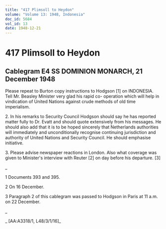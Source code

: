 ```yaml
---
title: "417 Plimsoll to Heydon"
volume: "Volume 13: 1948, Indonesia"
doc_id: 5684
vol_id: 13
date: 1948-12-21
---
```


# 417 Plimsoll to Heydon

## Cablegram E4 SS DOMINION MONARCH, 21 December 1948

Please repeat to Burton copy instructions to Hodgson [1] on INDONESIA. Tell Mr. Beasley Minister very glad his rapid co- operation which will help in vindication of United Nations against crude methods of old time imperialism.

2\. In his remarks to Security Council Hodgson should say he has reported matter fully to Dr. Evatt and should quote extensively from his messages. He should also add that it is to be hoped sincerely that Netherlands authorities will immediately and unconditionally recognise continuing jurisdiction and authority of United Nations and Security Council. He should emphasise initiative.

3\. Please advise newspaper reactions in London. Also what coverage was given to Minister's interview with Reuter [2] on day before his departure. [3]

_

1 Documents 393 and 395.

2 On 16 December.

3 Paragraph 2 of this cablegram was passed to Hodgson in Paris at 11 a.m. on 22 December.

_

_ [AA:A3318/1, L48/3/1/16]_
